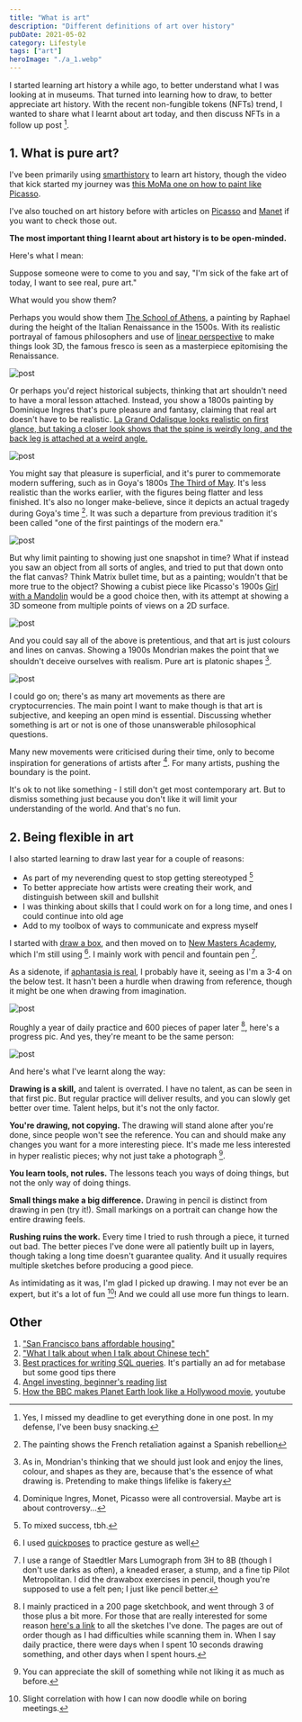 ```yaml
---
title: "What is art"
description: "Different definitions of art over history"
pubDate: 2021-05-02
category: Lifestyle
tags: ["art"]
heroImage: "./a_1.webp"
---
```


I started learning art history a while ago, to better understand what I was looking at in museums. That turned into learning how to draw, to better appreciate art history. With the recent non-fungible tokens (NFTs) trend, I wanted to share what I learnt about art today, and then discuss NFTs in a follow up post [^1].

## 1. What is pure art?

I've been primarily using [smarthistory](https://smarthistory.org/ "smart") to learn art history, though the video that kick started my journey was [this MoMa one on how to paint like Picasso](https://www.youtube.com/watch?v=rGZYfSzvPvs&list=PLfYVzk0sNiGEZXlIltPP7Yy_s5gTM7hf8 "moma").

I've also touched on art history before with articles on [Picasso](https://leonlins.com/writing/2020_04_08_picasso/ "picasso") and [Manet](https://leonlins.com/writing/2020_12_09_art/ "manet") if you want to check those out.

**The most important thing I learnt about art history is to be open-minded.**

Here's what I mean:

Suppose someone were to come to you and say, "I'm sick of the fake art of today, I want to see real, pure art."

What would you show them?

Perhaps you would show them [The School of Athens,](https://en.wikipedia.org/wiki/The_School_of_Athens "school") a painting by Raphael during the height of the Italian Renaissance in the 1500s. With its realistic portrayal of famous philosophers and use of [linear perspective](<https://en.wikipedia.org/wiki/Perspective_(graphical)> "perspective") to make things look 3D, the famous fresco is seen as a masterpiece epitomising the Renaissance.

![post](./a_1.webp)

Or perhaps you'd reject historical subjects, thinking that art shouldn't need to have a moral lesson attached. Instead, you show a 1800s painting by Dominique Ingres that's pure pleasure and fantasy, claiming that real art doesn't have to be realistic. [La Grand Odalisque looks realistic on first glance, but taking a closer look shows that the spine is weirdly long, and the back leg is attached at a weird angle.](https://en.wikipedia.org/wiki/Grande_Odalisque "wiki")

![post](./a_2.webp)

You might say that pleasure is superficial, and it's purer to commemorate modern suffering, such as in Goya's 1800s [The Third of May](https://en.wikipedia.org/wiki/The_Third_of_May_1808 "may"). It's less realistic than the works earlier, with the figures being flatter and less finished. It's also no longer make-believe, since it depicts an actual tragedy during Goya's time [^2]. It was such a departure from previous tradition it's been called "one of the first paintings of the modern era."

![post](./a_3.webp)

But why limit painting to showing just one snapshot in time? What if instead you saw an object from all sorts of angles, and tried to put that down onto the flat canvas? Think Matrix bullet time, but as a painting; wouldn't that be more true to the object? Showing a cubist piece like Picasso's 1900s [Girl with a Mandolin](https://www.pablopicasso.org/girl-with-mandolin.jsp "girl") would be a good choice then, with its attempt at showing a 3D someone from multiple points of views on a 2D surface.

![post](./a_4.webp)

And you could say all of the above is pretentious, and that art is just colours and lines on canvas. Showing a 1900s Mondrian makes the point that we shouldn't deceive ourselves with realism. Pure art is platonic shapes [^3].

![post](./a_5.webp)

I could go on; there's as many art movements as there are cryptocurrencies. The main point I want to make though is that art is subjective, and keeping an open mind is essential. Discussing whether something is art or not is one of those unanswerable philosophical questions.

Many new movements were criticised during their time, only to become inspiration for generations of artists after [^4]. For many artists, pushing the boundary is the point.

It's ok to not like something - I still don't get most contemporary art. But to dismiss something just because you don't like it will limit your understanding of the world. And that's no fun.

## 2. Being flexible in art

I also started learning to draw last year for a couple of reasons:

- As part of my neverending quest to stop getting stereotyped [^5]
- To better appreciate how artists were creating their work, and distinguish between skill and bullshit
- I was thinking about skills that I could work on for a long time, and ones I could continue into old age
- Add to my toolbox of ways to communicate and express myself

I started with [draw a box](https://drawabox.com/ "draw"), and then moved on to [New Masters Academy](https://www.nma.art/ "nma"), which I'm still using [^6]. I mainly work with pencil and fountain pen [^7].

As a sidenote, if [aphantasia is real](https://leonlins.com/writing/2019_07_31_aphantasia/ "abp"), I probably have it, seeing as I'm a 3-4 on the below test. It hasn't been a hurdle when drawing from reference, though it might be one when drawing from imagination.

![post](./a_6.webp)

Roughly a year of daily practice and 600 pieces of paper later [^8], here's a progress pic. And yes, they're meant to be the same person:

![post](./a_7.webp)

And here's what I've learnt along the way:

**Drawing is a skill,** and talent is overrated. I have no talent, as can be seen in that first pic. But regular practice will deliver results, and you can slowly get better over time. Talent helps, but it's not the only factor.

**You're drawing, not copying.** The drawing will stand alone after you're done, since people won't see the reference. You can and should make any changes you want for a more interesting piece. It's made me less interested in hyper realistic pieces; why not just take a photograph [^9].

**You learn tools, not rules.** The lessons teach you ways of doing things, but not the only way of doing things.

**Small things make a big difference.** Drawing in pencil is distinct from drawing in pen (try it!). Small markings on a portrait can change how the entire drawing feels.

**Rushing ruins the work.** Every time I tried to rush through a piece, it turned out bad. The better pieces I've done were all patiently built up in layers, though taking a long time doesn't guarantee quality. And it usually requires multiple sketches before producing a good piece.

As intimidating as it was, I'm glad I picked up drawing. I may not ever be an expert, but it's a lot of fun [^10]! And we could all use more fun things to learn.

## Other

1. ["San Francisco bans affordable housing"](https://johnhcochrane.blogspot.com/2021/04/san-francisco-bans-affordable-housing.html "jc")
2. ["What I talk about when I talk about Chinese tech"](https://lillianli.substack.com/p/what-i-talk-about-when-i-talk-about "ll")
3. [Best practices for writing SQL queries](https://www.metabase.com/learn/building-analytics/sql-templates/sql-best-practices "sql"). It's partially an ad for metabase but some good tips there
4. [Angel investing, beginner's reading list](https://alltheangels.substack.com/p/-angel-investing-beginners-reading "angel")
5. [How the BBC makes Planet Earth look like a Hollywood movie](https://www.youtube.com/watch?v=qAOKOJhzYXk "yt"), youtube

[^1]: Yes, I missed my deadline to get everything done in one post. In my defense, I've been busy snacking.
[^2]: The painting shows the French retaliation against a Spanish rebellion
[^3]: As in, Mondrian's thinking that we should just look and enjoy the lines, colour, and shapes as they are, because that's the essence of what drawing is. Pretending to make things lifelike is fakery
[^4]: Dominique Ingres, Monet, Picasso were all controversial. Maybe art is about controversy...
[^5]: To mixed success, tbh.
[^6]: I used [quickposes](https://quickposes.com/ "qp") to practice gesture as well
[^7]: I use a range of Staedtler Mars Lumograph from 3H to 8B (though I don't use darks as often), a kneaded eraser, a stump, and a fine tip Pilot Metropolitan. I did the drawabox exercises in pencil, though you're supposed to use a felt pen; I just like pencil better.
[^8]: I mainly practiced in a 200 page sketchbook, and went through 3 of those plus a bit more. For those that are really interested for some reason [here's a link](https://drive.google.com/drive/folders/1JuCf-pNB8amh2xsFSYmXyuNWUd5oBv8j?usp=sharing "link") to all the sketches I've done. The pages are out of order though as I had difficulties while scanning them in. When I say daily practice, there were days when I spent 10 seconds drawing something, and other days when I spent hours.
[^9]: You can appreciate the skill of something while not liking it as much as before.
[^10]: Slight correlation with how I can now doodle while on boring meetings.
